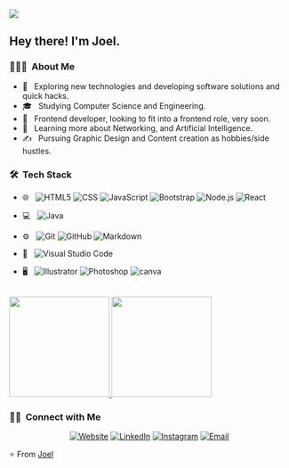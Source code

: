 <img src="https://thekloudco.com/wp-content/uploads/2020/03/Frontend-Development-Service-1.png" />

<h2> Hey there! I'm Joel.</h2>

<h3> 👨🏻‍💻 &nbsp;About Me </h3>

- 🤔 &nbsp; Exploring new technologies and developing software solutions and quick hacks.
- 🎓 &nbsp; Studying Computer Science and Engineering.
- 💼 &nbsp; Frontend developer, looking to fit into a frontend role, very soon.
- 🌱 &nbsp; Learning more about Networking, and Artificial Intelligence.
- ✍️ &nbsp; Pursuing Graphic Design and Content creation as hobbies/side hustles.

<h3> 🛠 &nbsp;Tech Stack</h3>
  
- 🌐 &nbsp;
  ![HTML5](https://img.shields.io/badge/-HTML5-333333?style=flat&logo=HTML5)
  ![CSS](https://img.shields.io/badge/-CSS-333333?style=flat&logo=CSS3&logoColor=1572B6)
  ![JavaScript](https://img.shields.io/badge/-JavaScript-333333?style=flat&logo=javascript)
  ![Bootstrap](https://img.shields.io/badge/-Bootstrap-333333?style=flat&logo=bootstrap&logoColor=563D7C)
  ![Node.js](https://img.shields.io/badge/-Node.js-333333?style=flat&logo=node.js)
  ![React](https://img.shields.io/badge/-React-333333?style=flat&logo=react)
  
- 💻 &nbsp;
 ![Java](https://img.shields.io/badge/-Java-333333?style=flat&logo=Java&logoColor=007396)

- ⚙️ &nbsp;
  ![Git](https://img.shields.io/badge/-Git-333333?style=flat&logo=git)
  ![GitHub](https://img.shields.io/badge/-GitHub-333333?style=flat&logo=github)
  ![Markdown](https://img.shields.io/badge/-Markdown-333333?style=flat&logo=markdown)
  
- 🔧 &nbsp;
  ![Visual Studio Code](https://img.shields.io/badge/-Visual%20Studio%20Code-333333?style=flat&logo=visual-studio-code&logoColor=007ACC)
 
- 🖥 &nbsp;
  ![Illustrator](https://img.shields.io/badge/-Illustrator-333333?style=flat&logo=adobe-illustrator)
  ![Photoshop](https://img.shields.io/badge/-Photoshop-333333?style=flat&logo=adobe-photoshop)
  ![canva](https://img.shields.io/badge/-InDesign-333333?style=flat&logo=adobe-canva)

<br/>

<a href="https://github.com/AVS1508">
  <img height="180em" src="https://github-readme-stats.vercel.app/api?username=Joel0007tech&theme=buefy&show_icons=true" />
  <img height="180em" src="https://github-readme-stats.vercel.app/api/top-langs/?username=Joel0007tech&theme=buefy&layout=compact" />
</a>

<br/>

<h3> 🤝🏻 &nbsp;Connect with Me </h3>

<p align="center">
<a href="https://joel-folio.vercel.app/"><img alt="Website" src="https://img.shields.io/badge/Website-joel-folio.com-blue?style=flat-square&logo=google-chrome"></a>
<a href="https://www.linkedin.com/in/joelajiola/"><img alt="LinkedIn" src="https://img.shields.io/badge/LinkedIn-Joel-blue?style=flat-square&logo=linkedin"></a>
<a href="https://www.instagram.com/adityavs_/"><img alt="Instagram" src="https://img.shields.io/badge/Instagram-adityavs__-blue?style=flat-square&logo=instagram"></a>
<a href="mailto:ajiolajoel@gmail.com"><img alt="Email" src="https://img.shields.io/badge/Email-ajiolajoel@gmail.com-blue?style=flat-square&logo=gmail"></a>
</p>

⭐️ From [Joel](https://github.com/Joel0007tech)

